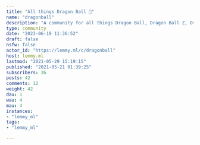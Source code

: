 ```yaml
---
title: "All things Dragon Ball 🐉" 
name: "dragonball"
description: "A community for all things Dragon Ball, Dragon Ball Z, Dragon Ball GT, Dragon Ball Super, and Akira Toriyama!**Rules:**- Follow all https://lemmy.ml rules and the CoC- No spoilers in the title- No unmarked spoilers in the body or comments! You must mark them with Lemmy’s built-in spoiler tag and indicate in both the post title and the spoiler title what they pertain to (Manga chapters which haven’t been adapted yet, Anime episodes, etc.), as such.- No NSFW posts- All artwork must be credited to the original creator, whether in the title, post, or in a comment."
type: community
date: "2023-06-19 11:36:52"
draft: false
nsfw: false
actor_id: "https://lemmy.ml/c/dragonball"
host: lemmy.ml
lastmod: "2021-05-29 15:19:15"
published: "2021-05-21 01:39:25"
subscribers: 36
posts: 42
comments: 12
weight: 42
dau: 1
wau: 4
mau: 4
instances:
- "lemmy_ml"
tags: 
- "lemmy_ml"

---
```

